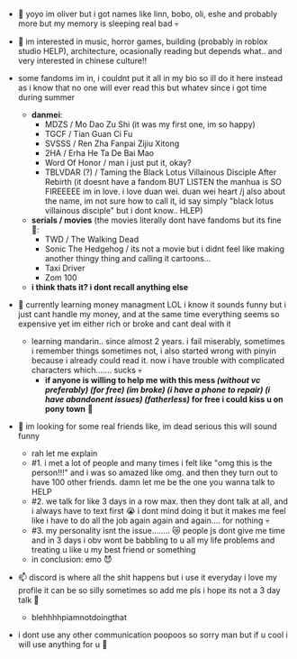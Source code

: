 - 👋 yoyo im oliver but i got names like linn, bobo, oli, eshe and probably more but my memory is sleeping real bad :skull:

- 👀 im interested in music, horror games, building (probably in roblox studio HELP), architecture, ocasionally reading but depends what.. and very interested in chinese culture!!
- some fandoms im in, i couldnt put it all in my bio  so ill do it here instead as i know that no one will ever read this but whatev since i got time during summer 
  - **danmei**:
    - MDZS / Mo Dao Zu Shi (it was my first one, im so happy)
    - TGCF / Tian Guan Ci Fu
    - SVSSS / Ren Zha Fanpai Zijiu Xitong
    - 2HA / Erha He Ta De Bai Mao
    - Word Of Honor / man i just put it, okay?
    - TBLVDAR (?) / Taming the Black Lotus Villainous Disciple After Rebirth (it doesnt have a fandom BUT LISTEN the manhua is SO FIREEEEE im in love. i love duan wei. duan wei heart /j also about the name, im not sure how to call it, id say simply "black lotus villainous disciple" but i dont know.. HLEP)
  - **serials / movies** (the movies literally dont have fandoms but its fine :rofl::
    - TWD / The Walking Dead
    - Sonic The Hedgehog / its not a movie but i didnt feel like making another thingy thing and calling it cartoons...
    - Taxi Driver
    - Zom 100
  - **i think thats it? i dont recall anything else**


- 🌱 currently learning money managment LOL i know it sounds funny but i just cant handle my money, and at the same time everything seems so expensive yet im either rich or broke and cant deal with it
    - learning mandarin.. since almost 2 years. i fail miserably, sometimes i remember things sometimes not, i also started wrong with pinyin because i already could read it. now i have trouble with complicated characters which....... sucks :skull:
      - **if anyone is willing to help me with this mess *(without vc preferably) (for free) (im broke) (i have a phone to repair) (i have abandonent issues) (fatherless)* for free i could kiss u on pony town** :pleading_face:

- 💞️ im looking for some real friends like, im dead serious this will sound funny 
     - rah let me explain
     - #1. i met a lot of people and many times i felt like "omg this is the person!!!" and i was so amazed like omg. and then they turn out to have 100 other friends. damn let me be the one you wanna talk to HELP
     - #2. we talk for like 3 days in a row max. then they dont talk at all, and i always have to text first :sob: i dont mind doing it but it makes me feel like i have to do all the job again again and again.... for nothing :skull:
     - #3. my personality isnt the issue........ :crying_cat_face: people js dont give me time and in 3 days i obv wont be babbling to u all my life problems and treating u like u my best friend or something
  - in conclusion: emo :smiling_imp:

- 📫 discord is where all the shit happens but i use it everyday i love my profile it can be so silly sometimes so add me pls i hope its not a 3 day talk :pray: 
     - blehhhhpiamnotdoingthat
- i dont use any other communication poopoos so sorry man but if u cool i will use anything for u :pleading_face:

<!---
oliveaar/oliveaar is a ✨ special ✨ repository because its `README.md` (this file) appears on your GitHub profile.
You can click the Preview link to take a look at your changes.
--->
